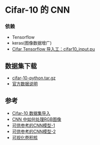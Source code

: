 # Cifar-10 的 CNN
### 依赖
- Tensorflow
- keras(图像数据增广)
- [Cifar Tensorflow 导入工：cifar10_input.pu](https://raw.githubusercontent.com/tensorflow/models/master/tutorials/image/cifar10/cifar10.py)
## 数据集下载
- [cifar-10-python.tar.gz](http://www.cs.toronto.edu/~kriz/cifar-10-python.tar.gz)
- [官方数据说明](http://www.cs.toronto.edu/~kriz/cifar.html)

## 参考
- [Cifar-10 数据集导入](https://blog.csdn.net/u014256231/article/details/79036422)
- [CNN 中如何处理RGB图像](https://blog.csdn.net/sscc_learning/article/details/79814146)
- [可供参考的CNN模型-1](https://towardsdatascience.com/cifar-10-image-classification-in-tensorflow-5b501f7dc77c)
- [可供参考的CNN模型-2](https://www.jianshu.com/p/4ed7f7b15736)
- [可视化卷积核](http://nooverfit.com/wp/%E7%94%A8tensorflow%E5%8F%AF%E8%A7%86%E5%8C%96%E5%8D%B7%E7%A7%AF%E5%B1%82%E7%9A%84%E6%96%B9%E6%B3%95/)